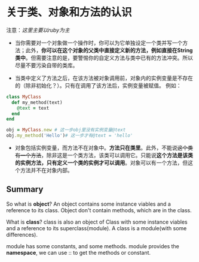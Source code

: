 # 关于类、对象和方法的认识

注意：*这里主要以ruby为主*

- 当你需要对一个对象做一个操作时，你可以为它单独设定一个类并写一个方法；此外，**你可以在这个对象的父类中直接定义新的方法，例如直接在String类中**。但需要注意的是，要警惕你的自定义方法与类中已有的方法冲突。所以尽量不要污染自带的类库。

- 当类中定义了方法之后，在该方法被对象调用前，对象内的实例变量是不存在的（除非初始化？）。只有在调用了该方法后，实例变量被赋值。
例如：

```ruby
class MyClass
  def my_method(text)
    @text = text
  end
end

obj = MyClass.new # 这一步obj里没有实例变量@text
obj.my_method('Hello')# 这一步才有@text = 'hello'

```

- 对象包括实例变量，而方法不在对象中。**方法只在类里**。此外，不能说~~这个类有一个方法~~，除非这是一个类方法，该类可以调用它。只能说**这个方法是该类的实例方法，只有定义一个类的实例才可以调用**。对象可以有一个方法，但这个方法并不在对象内部。

## Summary
So what is **object**? An object contains some instance viables and a reference to its class. 
Object don't contain methods, which are in the class.

What is **class**? class is also an object of Class with some instance viables and a reference to its superclass(module). A class is a module(with some differences).

module has some constants, and some methods. module provides the **namespace**, we can use :: to get the methods or constant.
